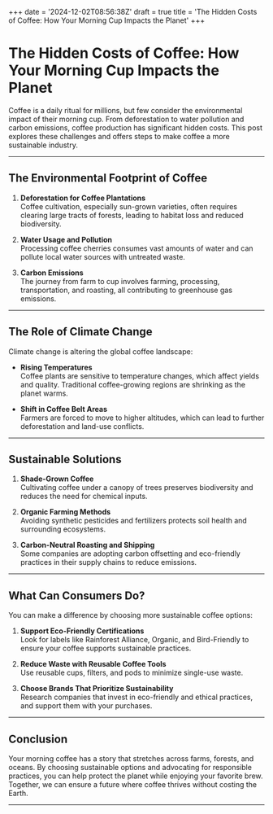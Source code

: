 +++
date = '2024-12-02T08:56:38Z'
draft = true
title = 'The Hidden Costs of Coffee: How Your Morning Cup Impacts the Planet'
+++
# The Hidden Costs of Coffee: How Your Morning Cup Impacts the Planet

Coffee is a daily ritual for millions, but few consider the environmental impact of their morning cup. From deforestation to water pollution and carbon emissions, coffee production has significant hidden costs. This post explores these challenges and offers steps to make coffee a more sustainable industry.

---

## The Environmental Footprint of Coffee

1. **Deforestation for Coffee Plantations**  
   Coffee cultivation, especially sun-grown varieties, often requires clearing large tracts of forests, leading to habitat loss and reduced biodiversity.

2. **Water Usage and Pollution**  
   Processing coffee cherries consumes vast amounts of water and can pollute local water sources with untreated waste.

3. **Carbon Emissions**  
   The journey from farm to cup involves farming, processing, transportation, and roasting, all contributing to greenhouse gas emissions.

---

## The Role of Climate Change

Climate change is altering the global coffee landscape:

- **Rising Temperatures**  
  Coffee plants are sensitive to temperature changes, which affect yields and quality. Traditional coffee-growing regions are shrinking as the planet warms.

- **Shift in Coffee Belt Areas**  
  Farmers are forced to move to higher altitudes, which can lead to further deforestation and land-use conflicts.

---

## Sustainable Solutions

1. **Shade-Grown Coffee**  
   Cultivating coffee under a canopy of trees preserves biodiversity and reduces the need for chemical inputs.

2. **Organic Farming Methods**  
   Avoiding synthetic pesticides and fertilizers protects soil health and surrounding ecosystems.

3. **Carbon-Neutral Roasting and Shipping**  
   Some companies are adopting carbon offsetting and eco-friendly practices in their supply chains to reduce emissions.

---

## What Can Consumers Do?

You can make a difference by choosing more sustainable coffee options:

1. **Support Eco-Friendly Certifications**  
   Look for labels like Rainforest Alliance, Organic, and Bird-Friendly to ensure your coffee supports sustainable practices.

2. **Reduce Waste with Reusable Coffee Tools**  
   Use reusable cups, filters, and pods to minimize single-use waste.

3. **Choose Brands That Prioritize Sustainability**  
   Research companies that invest in eco-friendly and ethical practices, and support them with your purchases.

---

## Conclusion

Your morning coffee has a story that stretches across farms, forests, and oceans. By choosing sustainable options and advocating for responsible practices, you can help protect the planet while enjoying your favorite brew. Together, we can ensure a future where coffee thrives without costing the Earth.

---

